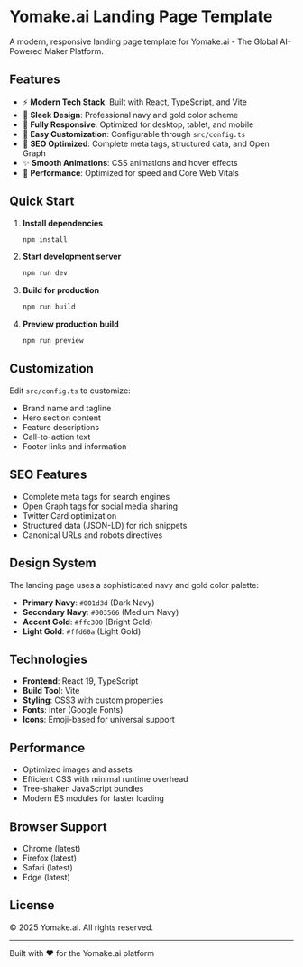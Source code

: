 # Yomake.ai Landing Page Template

A modern, responsive landing page template for Yomake.ai - The Global AI-Powered Maker Platform.

## Features

- ⚡ **Modern Tech Stack**: Built with React, TypeScript, and Vite
- 🎨 **Sleek Design**: Professional navy and gold color scheme
- 📱 **Fully Responsive**: Optimized for desktop, tablet, and mobile
- 🔧 **Easy Customization**: Configurable through `src/config.ts`
- 🚀 **SEO Optimized**: Complete meta tags, structured data, and Open Graph
- ✨ **Smooth Animations**: CSS animations and hover effects
- 🎯 **Performance**: Optimized for speed and Core Web Vitals

## Quick Start

1. **Install dependencies**
   ```bash
   npm install
   ```

2. **Start development server**
   ```bash
   npm run dev
   ```

3. **Build for production**
   ```bash
   npm run build
   ```

4. **Preview production build**
   ```bash
   npm run preview
   ```

## Customization

Edit `src/config.ts` to customize:
- Brand name and tagline
- Hero section content
- Feature descriptions
- Call-to-action text
- Footer links and information

## SEO Features

- Complete meta tags for search engines
- Open Graph tags for social media sharing
- Twitter Card optimization
- Structured data (JSON-LD) for rich snippets
- Canonical URLs and robots directives

## Design System

The landing page uses a sophisticated navy and gold color palette:
- **Primary Navy**: `#001d3d` (Dark Navy)
- **Secondary Navy**: `#003566` (Medium Navy)
- **Accent Gold**: `#ffc300` (Bright Gold)
- **Light Gold**: `#ffd60a` (Light Gold)

## Technologies

- **Frontend**: React 19, TypeScript
- **Build Tool**: Vite
- **Styling**: CSS3 with custom properties
- **Fonts**: Inter (Google Fonts)
- **Icons**: Emoji-based for universal support

## Performance

- Optimized images and assets
- Efficient CSS with minimal runtime overhead
- Tree-shaken JavaScript bundles
- Modern ES modules for faster loading

## Browser Support

- Chrome (latest)
- Firefox (latest)
- Safari (latest)
- Edge (latest)

## License

© 2025 Yomake.ai. All rights reserved.

---

Built with ❤️ for the Yomake.ai platform